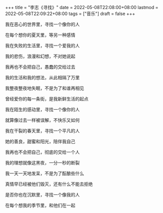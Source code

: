 +++
title = "李志《寻找》"
date = 2022-05-08T22:08:00+08:00
lastmod = 2022-05-08T22:09:22+08:00
tags = ["音乐"]
draft = false
+++

我在恶心的世界里，寻找一个像你的人

在每个想你的夏天里，等另一种感情

我在失败的生活里，寻找一个爱我的人

我的悲伤，浪漫和幻想，不对她说起

我再也不会把自己，愚蠢的交给过去

我的生活和我的想法，从此相隔了万里

我整夜整夜地失眠，不是为了和谁再相见

曾经爱你的每一条街，是我新鲜生活的起点

我在陌生的感动里，寻找一个像你的人

就算像过去一样被误解，不快乐又如何

我在干裂的春天里，寻找一个平凡的人

她的善良，甜蜜和阳光，陪伴我自己

我再也不会把自己，彻底的交给一个人

我的理想就像这黑夜，一分一秒的断裂

我一天一天地发呆，不是为了酝酿些什么

真情早已经被他们毁灭，还有什么不能去拒绝

是否你也在沉默里，寻找一个像我的人

在每个想我的季节里，和他们在一起
